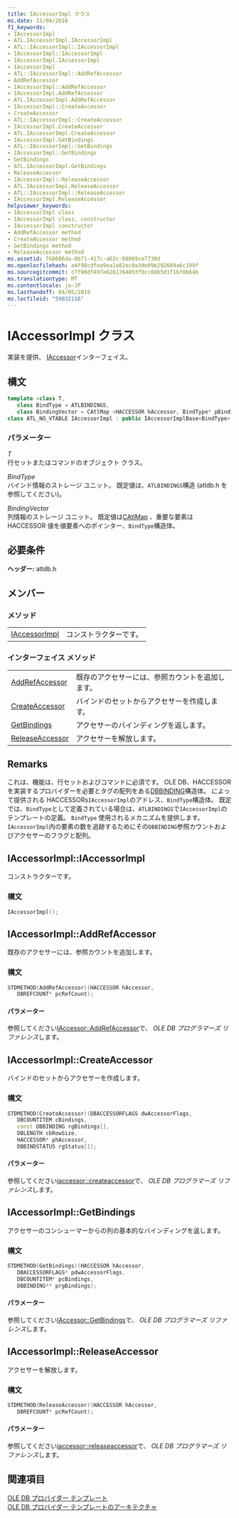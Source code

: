 ```yaml
---
title: IAccessorImpl クラス
ms.date: 11/04/2016
f1_keywords:
- IAccessorImpl
- ATL.IAccessorImpl.IAccessorImpl
- ATL::IAccessorImpl::IAccessorImpl
- IAccessorImpl::IAccessorImpl
- IAccessorImpl.IAccessorImpl
- IAccessorImpl
- ATL::IAccessorImpl::AddRefAccessor
- AddRefAccessor
- IAccessorImpl::AddRefAccessor
- IAccessorImpl.AddRefAccessor
- ATL.IAccessorImpl.AddRefAccessor
- IAccessorImpl::CreateAccessor
- CreateAccessor
- ATL::IAccessorImpl::CreateAccessor
- IAccessorImpl.CreateAccessor
- ATL.IAccessorImpl.CreateAccessor
- IAccessorImpl.GetBindings
- ATL::IAccessorImpl::GetBindings
- IAccessorImpl::GetBindings
- GetBindings
- ATL.IAccessorImpl.GetBindings
- ReleaseAccessor
- IAccessorImpl::ReleaseAccessor
- ATL.IAccessorImpl.ReleaseAccessor
- ATL::IAccessorImpl::ReleaseAccessor
- IAccessorImpl.ReleaseAccessor
helpviewer_keywords:
- IAccessorImpl class
- IAccessorImpl class, constructor
- IAccessorImpl constructor
- AddRefAccessor method
- CreateAccessor method
- GetBindings method
- ReleaseAccessor method
ms.assetid: 768606da-8b71-417c-a62c-88069ce7730d
ms.openlocfilehash: a4f98cdfea9ea1e82ec0a3de09e292604a6c199f
ms.sourcegitcommit: c7f90df497e6261764893f9cc04b5d1f1bf0b64b
ms.translationtype: MT
ms.contentlocale: ja-JP
ms.lasthandoff: 04/05/2019
ms.locfileid: "59032116"
---
```

# <a name="iaccessorimpl-class"></a>IAccessorImpl クラス

実装を提供、 [IAccessor](/previous-versions/windows/desktop/ms719672(v=vs.85))インターフェイス。

## <a name="syntax"></a>構文

```cpp
template <class T,
   class BindType = ATLBINDINGS,
   class BindingVector = CAtlMap <HACCESSOR hAccessor, BindType* pBindingsStructure>>
class ATL_NO_VTABLE IAccessorImpl : public IAccessorImplBase<BindType>
```

### <a name="parameters"></a>パラメーター

*T*<br/>
行セットまたはコマンドのオブジェクト クラス。

*BindType*<br/>
バインド情報のストレージ ユニット。 既定値は、`ATLBINDINGS`構造 (atldb.h を参照してください)。

*BindingVector*<br/>
列情報のストレージ ユニット。 既定値は[CAtlMap](../../atl/reference/catlmap-class.md) 、重要な要素は HACCESSOR 値を値要素へのポインター、`BindType`構造体。

## <a name="requirements"></a>必要条件

**ヘッダー:** atldb.h

## <a name="members"></a>メンバー

### <a name="methods"></a>メソッド

|||
|-|-|
|[IAccessorImpl](#iaccessorimpl)|コンストラクターです。|

### <a name="interface-methods"></a>インターフェイス メソッド

|||
|-|-|
|[AddRefAccessor](#addrefaccessor)|既存のアクセサーには、参照カウントを追加します。|
|[CreateAccessor](#createaccessor)|バインドのセットからアクセサーを作成します。|
|[GetBindings](#getbindings)|アクセサーのバインディングを返します。|
|[ReleaseAccessor](#releaseaccessor)|アクセサーを解放します。|

## <a name="remarks"></a>Remarks

これは、機能は、行セットおよびコマンドに必須です。 OLE DB、HACCESSOR を実装するプロバイダーを必要とタグの配列をある[DBBINDING](/previous-versions/windows/desktop/ms716845(v=vs.85))構造体。 によって提供される HACCESSORs`IAccessorImpl`のアドレス、`BindType`構造体。 既定では、`BindType`として定義されている場合は、`ATLBINDINGS`で`IAccessorImpl`のテンプレートの定義。 `BindType` 使用されるメカニズムを提供します。`IAccessorImpl`内の要素の数を追跡するためにその`DBBINDING`参照カウントおよびアクセサーのフラグと配列。

## <a name="iaccessorimpl"></a> IAccessorImpl::IAccessorImpl

コンストラクターです。

### <a name="syntax"></a>構文

```cpp
IAccessorImpl();
```

## <a name="addrefaccessor"></a> IAccessorImpl::AddRefAccessor

既存のアクセサーには、参照カウントを追加します。

### <a name="syntax"></a>構文

```cpp
STDMETHOD(AddRefAccessor)(HACCESSOR hAccessor,
   DBREFCOUNT* pcRefCount);
```

#### <a name="parameters"></a>パラメーター

参照してください[IAccessor::AddRefAccessor](/previous-versions/windows/desktop/ms714978(v=vs.85))で、 *OLE DB プログラマーズ リファレンス*します。

## <a name="createaccessor"></a> IAccessorImpl::CreateAccessor

バインドのセットからアクセサーを作成します。

### <a name="syntax"></a>構文

```cpp
STDMETHOD(CreateAccessor)(DBACCESSORFLAGS dwAccessorFlags,
   DBCOUNTITEM cBindings,
   const DBBINDING rgBindings[],
   DBLENGTH cbRowSize,
   HACCESSOR* phAccessor,
   DBBINDSTATUS rgStatus[]);
```

#### <a name="parameters"></a>パラメーター

参照してください[iaccessor::createaccessor](/previous-versions/windows/desktop/ms720969(v=vs.85))で、 *OLE DB プログラマーズ リファレンス*します。

## <a name="getbindings"></a> IAccessorImpl::GetBindings

アクセサーのコンシューマーからの列の基本的なバインディングを返します。

### <a name="syntax"></a>構文

```cpp
STDMETHOD(GetBindings)(HACCESSOR hAccessor,
   DBACCESSORFLAGS* pdwAccessorFlags,
   DBCOUNTITEM* pcBindings,
   DBBINDING** prgBindings);
```

#### <a name="parameters"></a>パラメーター

参照してください[IAccessor::GetBindings](/previous-versions/windows/desktop/ms721253(v=vs.85))で、 *OLE DB プログラマーズ リファレンス*します。

## <a name="releaseaccessor"></a> IAccessorImpl::ReleaseAccessor

アクセサーを解放します。

### <a name="syntax"></a>構文

```cpp
STDMETHOD(ReleaseAccessor)(HACCESSOR hAccessor,
   DBREFCOUNT* pcRefCount);
```

#### <a name="parameters"></a>パラメーター

参照してください[iaccessor::releaseaccessor](/previous-versions/windows/desktop/ms719717(v=vs.85))で、 *OLE DB プログラマーズ リファレンス*します。

## <a name="see-also"></a>関連項目

[OLE DB プロバイダー テンプレート](../../data/oledb/ole-db-provider-templates-cpp.md)<br/>
[OLE DB プロバイダー テンプレートのアーキテクチャ](../../data/oledb/ole-db-provider-template-architecture.md)